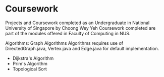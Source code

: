 # Coursework

Projects and Coursework completed as an Undergraduate in National University of Singapore by Choong Wey Yeh
Coursework completed are part of the modules offered in Faculty of Computing in NUS.

Algorithms:
Graph Algorithms
Algorithms requires use of DirectedGraph.java, Vertex.java and Edge.java for default implementation.
- Dijkstra's Algorithm
- Prim's Algorithm
- Topological Sort
